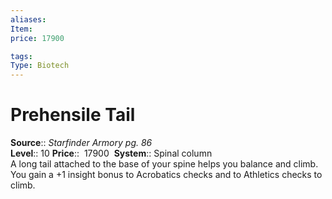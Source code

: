 ```yaml
---
aliases: 
Item:
price: 17900

tags: 
Type: Biotech
---
```


# Prehensile Tail

**Source**:: _Starfinder Armory pg. 86_  
**Level**:: 10
**Price**::  17900 
**System**:: Spinal column  
A long tail attached to the base of your spine helps you balance and climb. You gain a +1 insight bonus to Acrobatics checks and to Athletics checks to climb.
